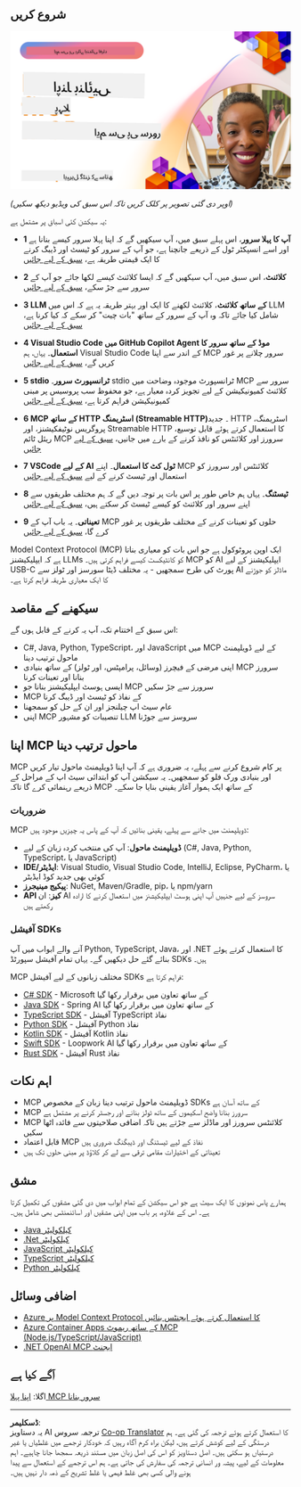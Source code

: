 <!--
CO_OP_TRANSLATOR_METADATA:
{
  "original_hash": "1197b6dbde36773e04a5ae826557fdb9",
  "translation_date": "2025-08-26T17:12:38+00:00",
  "source_file": "03-GettingStarted/README.md",
  "language_code": "ur"
}
-->
## شروع کریں  

[![اپنا پہلا MCP سرور بنائیں](../../../translated_images/04.0ea920069efd979a0b2dad51e72c1df7ead9c57b3305796068a6cee1f0dd6674.ur.png)](https://youtu.be/sNDZO9N4m9Y)

_(اوپر دی گئی تصویر پر کلک کریں تاکہ اس سبق کی ویڈیو دیکھ سکیں)_

یہ سیکشن کئی اسباق پر مشتمل ہے:

- **1 آپ کا پہلا سرور**، اس پہلے سبق میں، آپ سیکھیں گے کہ اپنا پہلا سرور کیسے بنانا ہے اور اسے انسپکٹر ٹول کے ذریعے جانچنا ہے، جو آپ کے سرور کو ٹیسٹ اور ڈیبگ کرنے کا ایک قیمتی طریقہ ہے، [سبق کے لیے جائیں](01-first-server/README.md)

- **2 کلائنٹ**، اس سبق میں، آپ سیکھیں گے کہ ایسا کلائنٹ کیسے لکھا جائے جو آپ کے سرور سے جڑ سکے، [سبق کے لیے جائیں](02-client/README.md)

- **3 LLM کے ساتھ کلائنٹ**، کلائنٹ لکھنے کا ایک اور بہتر طریقہ یہ ہے کہ اس میں LLM شامل کیا جائے تاکہ وہ آپ کے سرور کے ساتھ "بات چیت" کر سکے کہ کیا کرنا ہے، [سبق کے لیے جائیں](03-llm-client/README.md)

- **4 Visual Studio Code میں GitHub Copilot Agent موڈ کے ساتھ سرور کا استعمال**۔ یہاں، ہم Visual Studio Code کے اندر سے اپنا MCP سرور چلانے پر غور کریں گے، [سبق کے لیے جائیں](04-vscode/README.md)

- **5 stdio ٹرانسپورٹ سرور**۔ stdio ٹرانسپورٹ موجودہ وضاحت میں MCP سرور سے کلائنٹ کمیونیکیشن کے لیے تجویز کردہ معیار ہے، جو محفوظ سب پروسیس پر مبنی کمیونیکیشن فراہم کرتا ہے، [سبق کے لیے جائیں](05-stdio-server/README.md)

- **6 MCP کے ساتھ HTTP اسٹریمنگ (Streamable HTTP)**۔ جدید HTTP اسٹریمنگ، پروگریس نوٹیفکیشنز، اور Streamable HTTP کا استعمال کرتے ہوئے قابل توسیع، ریئل ٹائم MCP سرورز اور کلائنٹس کو نافذ کرنے کے بارے میں جانیں، [سبق کے لیے جائیں](06-http-streaming/README.md)

- **7 VSCode کے لیے AI ٹول کٹ کا استعمال**۔ اپنے MCP کلائنٹس اور سرورز کو استعمال اور ٹیسٹ کرنے کے لیے [سبق کے لیے جائیں](07-aitk/README.md)

- **8 ٹیسٹنگ**۔ یہاں ہم خاص طور پر اس بات پر توجہ دیں گے کہ ہم مختلف طریقوں سے اپنے سرور اور کلائنٹ کو کیسے ٹیسٹ کر سکتے ہیں، [سبق کے لیے جائیں](08-testing/README.md)

- **9 تعیناتی**۔ یہ باب آپ کے MCP حلوں کو تعینات کرنے کے مختلف طریقوں پر غور کرے گا، [سبق کے لیے جائیں](09-deployment/README.md)

Model Context Protocol (MCP) ایک اوپن پروٹوکول ہے جو اس بات کو معیاری بناتا ہے کہ ایپلیکیشنز LLMs کو کانٹیکسٹ کیسے فراہم کرتی ہیں۔ MCP کو AI ایپلیکیشنز کے لیے USB-C پورٹ کی طرح سمجھیں - یہ مختلف ڈیٹا سورسز اور ٹولز سے AI ماڈلز کو جوڑنے کا ایک معیاری طریقہ فراہم کرتا ہے۔

## سیکھنے کے مقاصد

اس سبق کے اختتام تک، آپ یہ کرنے کے قابل ہوں گے:

- C#, Java, Python, TypeScript، اور JavaScript میں MCP کے لیے ڈویلپمنٹ ماحول ترتیب دینا  
- اپنی مرضی کے فیچرز (وسائل، پرامپٹس، اور ٹولز) کے ساتھ بنیادی MCP سرورز بنانا اور تعینات کرنا  
- ایسی ہوسٹ ایپلیکیشنز بنانا جو MCP سرورز سے جڑ سکیں  
- MCP کے نفاذ کو ٹیسٹ اور ڈیبگ کرنا  
- عام سیٹ اپ چیلنجز اور ان کے حل کو سمجھنا  
- اپنی MCP تنصیبات کو مشہور LLM سروسز سے جوڑنا  

## اپنا MCP ماحول ترتیب دینا

MCP پر کام شروع کرنے سے پہلے، یہ ضروری ہے کہ آپ اپنا ڈویلپمنٹ ماحول تیار کریں اور بنیادی ورک فلو کو سمجھیں۔ یہ سیکشن آپ کو ابتدائی سیٹ اپ کے مراحل کے ذریعے رہنمائی کرے گا تاکہ MCP کے ساتھ ایک ہموار آغاز یقینی بنایا جا سکے۔

### ضروریات

MCP ڈویلپمنٹ میں جانے سے پہلے، یقینی بنائیں کہ آپ کے پاس یہ چیزیں موجود ہیں:

- **ڈویلپمنٹ ماحول**: آپ کی منتخب کردہ زبان کے لیے (C#, Java, Python, TypeScript، یا JavaScript)  
- **IDE/ایڈیٹر**: Visual Studio, Visual Studio Code, IntelliJ, Eclipse, PyCharm، یا کوئی بھی جدید کوڈ ایڈیٹر  
- **پیکیج مینیجرز**: NuGet, Maven/Gradle, pip، یا npm/yarn  
- **API کیز**: ان AI سروسز کے لیے جنہیں آپ اپنی ہوسٹ ایپلیکیشنز میں استعمال کرنے کا ارادہ رکھتے ہیں  

### آفیشل SDKs

آنے والے ابواب میں آپ Python, TypeScript, Java، اور .NET کا استعمال کرتے ہوئے بنائے گئے حل دیکھیں گے۔ یہاں تمام آفیشل سپورٹڈ SDKs ہیں۔

MCP مختلف زبانوں کے لیے آفیشل SDKs فراہم کرتا ہے:
- [C# SDK](https://github.com/modelcontextprotocol/csharp-sdk) - Microsoft کے ساتھ تعاون میں برقرار رکھا گیا  
- [Java SDK](https://github.com/modelcontextprotocol/java-sdk) - Spring AI کے ساتھ تعاون میں برقرار رکھا گیا  
- [TypeScript SDK](https://github.com/modelcontextprotocol/typescript-sdk) - آفیشل TypeScript نفاذ  
- [Python SDK](https://github.com/modelcontextprotocol/python-sdk) - آفیشل Python نفاذ  
- [Kotlin SDK](https://github.com/modelcontextprotocol/kotlin-sdk) - آفیشل Kotlin نفاذ  
- [Swift SDK](https://github.com/modelcontextprotocol/swift-sdk) - Loopwork AI کے ساتھ تعاون میں برقرار رکھا گیا  
- [Rust SDK](https://github.com/modelcontextprotocol/rust-sdk) - آفیشل Rust نفاذ  

## اہم نکات

- MCP ڈویلپمنٹ ماحول ترتیب دینا زبان کے مخصوص SDKs کے ساتھ آسان ہے  
- MCP سرورز بنانا واضح اسکیموں کے ساتھ ٹولز بنانے اور رجسٹر کرنے پر مشتمل ہے  
- MCP کلائنٹس سرورز اور ماڈلز سے جڑتے ہیں تاکہ اضافی صلاحیتوں سے فائدہ اٹھا سکیں  
- قابل اعتماد MCP نفاذ کے لیے ٹیسٹنگ اور ڈیبگنگ ضروری ہیں  
- تعیناتی کے اختیارات مقامی ترقی سے لے کر کلاؤڈ پر مبنی حلوں تک ہیں  

## مشق

ہمارے پاس نمونوں کا ایک سیٹ ہے جو اس سیکشن کے تمام ابواب میں دی گئی مشقوں کی تکمیل کرتا ہے۔ اس کے علاوہ، ہر باب میں اپنی مشقیں اور اسائنمنٹس بھی شامل ہیں۔

- [Java کیلکولیٹر](./samples/java/calculator/README.md)  
- [.Net کیلکولیٹر](../../../03-GettingStarted/samples/csharp)  
- [JavaScript کیلکولیٹر](./samples/javascript/README.md)  
- [TypeScript کیلکولیٹر](./samples/typescript/README.md)  
- [Python کیلکولیٹر](../../../03-GettingStarted/samples/python)  

## اضافی وسائل

- [Azure پر Model Context Protocol کا استعمال کرتے ہوئے ایجنٹس بنائیں](https://learn.microsoft.com/azure/developer/ai/intro-agents-mcp)  
- [Azure Container Apps کے ساتھ ریموٹ MCP (Node.js/TypeScript/JavaScript)](https://learn.microsoft.com/samples/azure-samples/mcp-container-ts/mcp-container-ts/)  
- [.NET OpenAI MCP ایجنٹ](https://learn.microsoft.com/samples/azure-samples/openai-mcp-agent-dotnet/openai-mcp-agent-dotnet/)  

## آگے کیا ہے

اگلا: [اپنا پہلا MCP سرور بنانا](01-first-server/README.md)  

---

**ڈسکلیمر**:  
یہ دستاویز AI ترجمہ سروس [Co-op Translator](https://github.com/Azure/co-op-translator) کا استعمال کرتے ہوئے ترجمہ کی گئی ہے۔ ہم درستگی کے لیے کوشش کرتے ہیں، لیکن براہ کرم آگاہ رہیں کہ خودکار ترجمے میں غلطیاں یا غیر درستیاں ہو سکتی ہیں۔ اصل دستاویز کو اس کی اصل زبان میں مستند ذریعہ سمجھا جانا چاہیے۔ اہم معلومات کے لیے، پیشہ ور انسانی ترجمہ کی سفارش کی جاتی ہے۔ ہم اس ترجمے کے استعمال سے پیدا ہونے والی کسی بھی غلط فہمی یا غلط تشریح کے ذمہ دار نہیں ہیں۔
